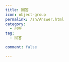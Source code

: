 ```yaml
---
title: 回答
icon: object-group
permalink: /zh/Answer.html
category:
  - 问答
tag:
  - 回答

comment: false

---
```


<VPCard
    title="为什么 unsigned int 的输出是-1呢"
    desc="慷慨解囊为学识，胜过一切闭门造车"
    logo=""
    link="/zh/Q-and-A/answer/question1"
    background="rgba(30, 180, 255, 0.3)"
    />

<VPCard
    title="为什么按步骤操作了之后，运行的时候总是会出现“生成已完成，但出现错误”？"
    desc="慷慨解囊为学识，胜过一切闭门造车"
    logo=""
    link="/zh/Q-and-A/answer/question2"
    background="rgba(30, 180, 255, 0.3)"
    />